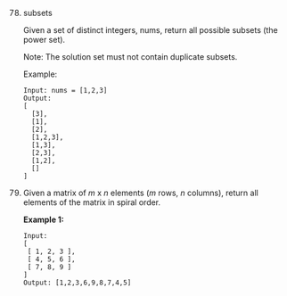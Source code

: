 78. subsets

    Given a set of distinct integers, nums, return all possible subsets (the power set).

    Note: The solution set must not contain duplicate subsets.

    Example:

    ```
    Input: nums = [1,2,3]
    Output:
    [
      [3],
      [1],
      [2],
      [1,2,3],
      [1,3],
      [2,3],
      [1,2],
      []
    ]
    ```

54. Given a matrix of *m* x *n* elements (*m* rows, *n* columns), return all elements of the matrix in spiral order.

    **Example 1:**

    ```
    Input:
    [
     [ 1, 2, 3 ],
     [ 4, 5, 6 ],
     [ 7, 8, 9 ]
    ]
    Output: [1,2,3,6,9,8,7,4,5]
    ```

    